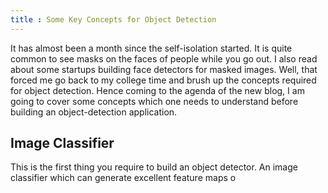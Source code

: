 ```yaml
---
title : Some Key Concepts for Object Detection
---
```


It has almost been a month since the self-isolation started. It is quite common to see masks on the faces 
of people while you go out. I also read about some startups building face detectors for masked images. Well,
that forced me go back to my college time and brush up the concepts required for object detection. Hence coming 
to the agenda of the new blog, I am going to cover some concepts which one needs to understand before building an
object-detection application.

## Image Classifier
This is the first thing you require to build an object detector. An image classifier which can generate excellent
feature maps o

